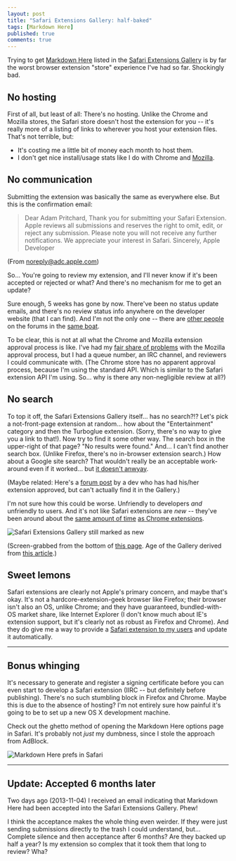 ```yaml
---
layout: post
title: "Safari Extensions Gallery: half-baked"
tags: [Markdown Here]
published: true
comments: true
---
```


Trying to get [Markdown Here][1] listed in the [Safari Extensions Gallery][2] is by far the worst browser extension "store" experience I've had so far. Shockingly bad.

## No hosting

First of all, but least of all: There's no hosting. Unlike the Chrome and Mozilla stores, the Safari store doesn't host the extension for you -- it's really more of a listing of links to wherever you host your extension files. That's not terrible, but:

- It's costing me a little bit of money each month to host them.
- I don't get nice install/usage stats like I do with Chrome and [Mozilla][3].

## No communication

Submitting the extension was basically the same as everywhere else. But this is the confirmation email:

> Dear Adam Pritchard,
> Thank you for submitting your Safari Extension.
> Apple reviews all submissions and reserves the right to omit, edit, or reject any submission. Please note you will not receive any further notifications.
> We appreciate your interest in Safari.
> Sincerely,
> Apple Developer

(From noreply@adc.apple.com)

So... You're going to review my extension, and I'll never know if it's been accepted or rejected or what? And there's no mechanism for me to get an update?

Sure enough, 5 weeks has gone by now. There've been no status update emails, and there's no review status info anywhere on the developer website (that I can find). And I'm not the only one -- there are [other people][4] on the forums in the [same boat][5].

To be clear, this is not at all what the Chrome and Mozilla extension approval process is like. I've had my [fair share of problems][6] with the Mozilla approval process, but I had a queue number, an IRC channel, and reviewers I could communicate with. (The Chrome store has no apparent approval process, because I'm using the standard API. Which is similar to the Safari extension API I'm using. So... why is there any non-negligible review at all?)

## No search

To top it off, the Safari Extensions Gallery itself... has no search?!? Let's pick a not-front-page extension at random... how about the "Entertainment" category and then the Turboglue extension. (Sorry, there's no way to give you a link to that!). Now try to find it some other way. The search box in the upper-right of that page? "No results were found." And... I can't find another search box. (Unlike Firefox, there's no in-browser extension search.) How about a Google site search? That wouldn't really be an acceptable work-around even if it worked... but [it doesn't anwyay][8].

(Maybe related: Here's a [forum post][12] by a dev who has had his/her extension approved, but can't actually find it in the Gallery.)

I'm not sure how this could be worse. Unfriendly to developers *and* unfriendly to users. And it's not like Safari extensions are *new* -- they've been around about the [same amount of time][9] [as Chrome extensions][10].

![Safari Extensions Gallery still marked as new](/assets/img/blog/safari-gallery-new.png "Safari Extensions Gallery still marked as new")

(Screen-grabbed from the bottom of [this page](https://developer.apple.com/programs/safari/). Age of the Gallery derived from [this article](https://lifehacker.com/5598524/whats-useful-in-the-safari-extensions-gallery).)

## Sweet lemons

Safari extensions are clearly not Apple's primary concern, and maybe that's okay. It's not a hardcore-extension-geek browser like Firefox; their browser isn't also an OS, unlike Chrome; and they have guaranteed, bundled-with-OS market share, like Internet Explorer (I don't know much about IE's extension support, but it's clearly not as robust as Firefox and Chrome). And they do give me a way to provide a [Safari extension to my users][11] and update it automatically.

---

## Bonus whinging

It's necessary to generate and register a signing certificate before you can even start to develop a Safari extension (IIRC -- but definitely before publishing). There's no such stumbling block in Firefox and Chrome. Maybe this is due to the absence of hosting? I'm not entirely sure how painful it's going to be to set up a new OS X development machine.

Check out the ghetto method of opening the Markdown Here options page in Safari. It's probably not _just_ my dumbness, since I stole the approach from AdBlock.

![Markdown Here prefs in Safari](/assets/img/blog/safari-mdh-prefs-checkbox.png "Markdown Here prefs in Safari")

[1]: https://markdown-here.com
[2]: https://extensions.apple.com
[3]: https://addons.mozilla.org/en-US/firefox/addon/markdown-here/statistics/?last=365
[4]: https://devforums.apple.com/thread/182373?tstart=0
[5]: https://devforums.apple.com/thread/187144?tstart=0
[6]: https://github.com/adam-p/markdown-here/issues/21
[8]: https://www.google.com/search?q=site%3Aextensions.apple.com+Turboglue
[9]: https://en.wikipedia.org/wiki/Safari_%28web_browser%29#Safari_5
[10]: https://en.wikipedia.org/wiki/Google_Chrome#Chrome_Web_Store
[11]: https://markdown-here.com/get.html
[12]: https://devforums.apple.com/thread/179972

---

## Update: Accepted 6 months later

Two days ago (2013-11-04) I received an email indicating that Markdown Here had been accepted into the Safari Extensions Gallery. Phew!

I think the acceptance makes the whole thing even weirder. If they were just sending submissions directly to the trash I could understand, but... Complete silence and then acceptance after 6 months? Are they backed up half a year? Is my extension so complex that it took them that long to review? Wha?

